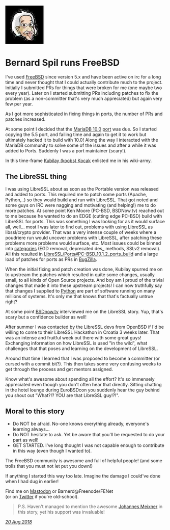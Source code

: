 <p><a href="/" alt="avatar" title="home page"><img src="brnrd.jpeg" class="avatar"></a></p>

# Bernard Spil runs FreeBSD 

I've used [FreeBSD] since version 5.x and have been active on irc
for a long time and never thought that I could actually contribute
much to the project. Initially I submitted PRs for things that were
broken for me (one maybe two every year). Later on I started
submitting PRs including patches to fix the problem (as a non-committer
that's very much appreciated) but again very few per year.

As I got more sophisticated in fixing things in ports, the number
of PRs and patches increased.

At some point I decided that the [MariaDB
10.0](https://bugs.freebsd.org/193539)
[port](https://www.freshports.org/databases/mariadb100-server) was
due. So I started copying the 5.5 port, and failing time and again
to get it to work but ultimately hacked it to build with 10.0! Along
the way I interacted with the MariaDB community to solve some of
the issues and after a while it was added to Ports. Suddenly I was
a port maintainer (scary!).

In this time-frame [Kubilay (koobs)
Kocak](https://wiki.freebsd.org/KubilayKocak) enlisted me in his
wiki-army.

## The LibreSSL thing

I was using LibreSSL about as soon as the Portable version was
released and added to ports. This required me to patch some ports
(Apache, Python,..) so they would build and run with LibreSSL.  That
got noted and some guys on IRC were nagging and motivating (and
helping!) me to do more patches. At some point Ken Moore (PC-BSD,
BSDNow.tv) reached out to me because he wanted to do an EDGE (cutting
edge PC-BSD) build with LibreSSL for ports. This was something I
was looking for as it would surface all, well... most I was later
to find out, problems with using LibreSSL as libssl/crypto provider.
That was a very intense couple of weeks where a poudriere run would
uncover problems with LibreSSL, after patching these problems more
problems would surface, etc. Most issues could be binned into
[categories](https://wiki.freebsd.org/LibreSSL/PatchingPorts) (EGD
removal, deprecated des_ methods, SSLv2 removal). All this resulted
in [LibreSSL/Ports#PC-BSD\_10.1.2\_ports\_build][libressl] and a
large load of patches for ports as PRs in [BugZilla].

When the initial fixing and patch creation was done, Kubilay spurred
me on to upstream the patches which resulted in quite some changes,
usually small, to all kinds of Open Source projects. And boy am I
proud of the trivial changes that made it into these upstream
projects! I can now truthfully say that changes I supplied to
[Python] are part of software running on many millions of systems.
It's only me that knows that that's factually untrue right?

At some point [BSDnow.tv] interviewed me on the LibreSSL story.
Yup, that's scary but a confidence builder as well!

After summer I was contacted by the LibreSSL devs from OpenBSD if
I'd be willing to come to their LibreSSL Hackathon in Croatia 3
weeks later. That was an intense and fruitful week out there with
some great guys! Exchanging information on how LibreSSL is used "in
the wild", what challenges that that poses and learning on the
development of LibreSSL.

Around that time I learned that I was proposed to become a committer
(or cursed with a commit bit?). This then takes some very confusing
weeks to get through the process and get mentors assigned.

Know what's awesome about spending all the effort? It's so immensely
appreciated even though you don't often hear that directly. Sitting
chatting in the hotel lounge during EuroBSDcon you suddenly hear
the guy behind you shout out "What?!? YOU are that LibreSSL guy!?!".

## Moral to this story

- Do NOT be afraid. No-one knows everything already, everyone's
  learning always...
- Do NOT hesitate to ask. Yet be aware that you'll be requested to
  do your part as well!
- GET STARTED. I've long thought I was not capable enough to
  contribute in this way (even though I wanted to).

The FreeBSD community is awesome and full of helpful people! (and
some trolls that you must not let put you down!)

If anything I started this way too late. Imagine the damage I
could've done when I had dug in earlier!

Find me on [Mastodon] or Barnerd@Freenode/FENet<br>
(or on [Twitter] if you're old-school).

> P.S. Haven't managed to mention the awesome [Johannes Meixner] in this
story, yet his support was invaluable!

_[20 Aug 2018](/raw/people/brnrd.md)_

[BSDnow.tv]: http://www.bsdnow.tv/episodes/2015_03_25-ssl_in_the_wild
[BugZilla]: https://bugs.freebsd.org/bugzilla/buglist.cgi?bug_status=__open__&content=LibreSSL
[FreeBSD]: https://www.freebsd.org
[IRC]: https://twitter.com/Sp1l
[Johannes Meixner]: https://wiki.freebsd.org/JohannesMeixner
[Mastodon]: https://bsd.network/@brnrd
[Python]: http://bugs.python.org/issue21356
[Twitter]: https://twitter.com/Sp1l
[libressl]: https://wiki.freebsd.org/LibreSSL/Ports#PC-BSD_10.1.2_ports_build
